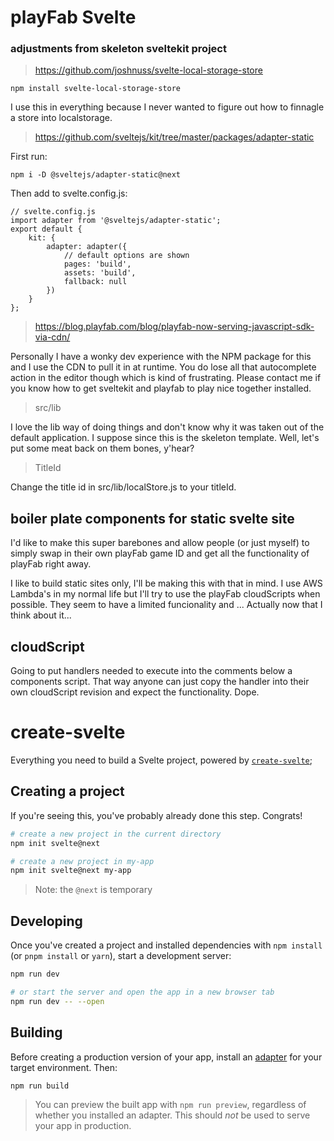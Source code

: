 # playFab Svelte

### adjustments from skeleton sveltekit project

> https://github.com/joshnuss/svelte-local-storage-store

    npm install svelte-local-storage-store

I use this in everything because I never wanted to figure out how to finnagle a store into localstorage.

> https://github.com/sveltejs/kit/tree/master/packages/adapter-static

First run:

    npm i -D @sveltejs/adapter-static@next

Then add to svelte.config.js:

    // svelte.config.js
    import adapter from '@sveltejs/adapter-static';
    export default {
        kit: {
            adapter: adapter({
                // default options are shown
                pages: 'build',
                assets: 'build',
                fallback: null
            })
        }
    };



> https://blog.playfab.com/blog/playfab-now-serving-javascript-sdk-via-cdn/

Personally I have a wonky dev experience with the NPM package for this and I use the CDN to pull it in at runtime. You do lose all that autocomplete action in the editor though which is kind of frustrating. Please contact me if you know how to get sveltekit and playfab to play nice together installed. 

> src/lib

I love the lib way of doing things and don't know why it was taken out of the default application. I suppose since this is the skeleton template. Well, let's put some meat back on them bones, y'hear?

> TitleId

Change the title id in src/lib/localStore.js to your titleId.

## boiler plate components for static svelte site

I'd like to make this super barebones and allow people (or just myself) to simply swap in their own playFab game ID and get all the functionality of playFab right away. 

I like to build static sites only, I'll be making this with that in mind. I use AWS Lambda's in my normal life but I'll try to use the playFab cloudScripts when possible. They seem to have a limited funcionality and ... Actually now that I think about it...

## cloudScript

Going to put handlers needed to execute into the comments below a components script. That way anyone can just copy the handler into their own cloudScript revision and expect the functionality. Dope. 





# create-svelte

Everything you need to build a Svelte project, powered by [`create-svelte`](https://github.com/sveltejs/kit/tree/master/packages/create-svelte);

## Creating a project

If you're seeing this, you've probably already done this step. Congrats!

```bash
# create a new project in the current directory
npm init svelte@next

# create a new project in my-app
npm init svelte@next my-app
```

> Note: the `@next` is temporary

## Developing

Once you've created a project and installed dependencies with `npm install` (or `pnpm install` or `yarn`), start a development server:

```bash
npm run dev

# or start the server and open the app in a new browser tab
npm run dev -- --open
```

## Building

Before creating a production version of your app, install an [adapter](https://kit.svelte.dev/docs#adapters) for your target environment. Then:

```bash
npm run build
```

> You can preview the built app with `npm run preview`, regardless of whether you installed an adapter. This should _not_ be used to serve your app in production.
